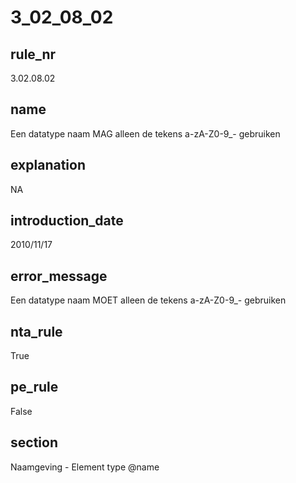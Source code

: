 # 3_02_08_02

## rule_nr
3.02.08.02

## name
Een datatype naam MAG alleen de tekens a-zA-Z0-9_- gebruiken

## explanation
NA

## introduction_date
2010/11/17

## error_message
Een datatype naam MOET alleen de tekens a-zA-Z0-9_- gebruiken

## nta_rule
True

## pe_rule
False

## section
Naamgeving - Element type @name

